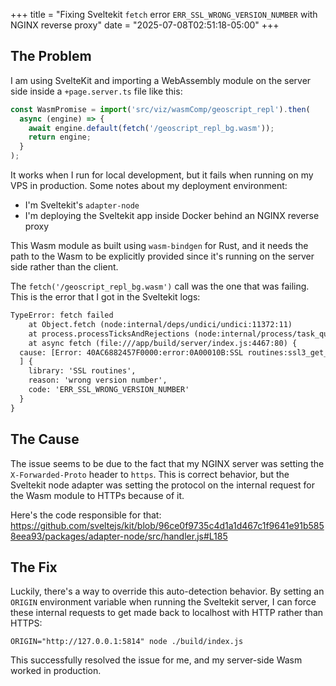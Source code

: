 +++
title = "Fixing Sveltekit `fetch` error `ERR_SSL_WRONG_VERSION_NUMBER` with NGINX reverse proxy"
date = "2025-07-08T02:51:18-05:00"
+++

## The Problem

I am using SvelteKit and importing a WebAssembly module on the server side inside a `+page.server.ts` file like this:

```ts
const WasmPromise = import('src/viz/wasmComp/geoscript_repl').then(
  async (engine) => {
    await engine.default(fetch('/geoscript_repl_bg.wasm'));
    return engine;
  }
);
```

It works when I run for local development, but it fails when running on my VPS in production. Some notes about my deployment environment:

- I'm Sveltekit's `adapter-node`
- I'm deploying the Sveltekit app inside Docker behind an NGINX reverse proxy

This Wasm module as built using `wasm-bindgen` for Rust, and it needs the path to the Wasm to be explicitly provided since it's running on the server side rather than the client.

The `fetch('/geoscript_repl_bg.wasm')` call was the one that was failing. This is the error that I got in the Sveltekit logs:

```txt
TypeError: fetch failed
    at Object.fetch (node:internal/deps/undici/undici:11372:11)
    at process.processTicksAndRejections (node:internal/process/task_queues:95:5)
    at async fetch (file:///app/build/server/index.js:4467:80) {
  cause: [Error: 40AC6882457F0000:error:0A00010B:SSL routines:ssl3_get_record:wrong version number:../deps/openssl/openssl/ssl/record/ssl3_record.c:354:
  ] {
    library: 'SSL routines',
    reason: 'wrong version number',
    code: 'ERR_SSL_WRONG_VERSION_NUMBER'
  }
}
```

## The Cause

The issue seems to be due to the fact that my NGINX server was setting the `X-Forwarded-Proto` header to `https`. This is correct behavior, but the Sveltekit node adapter was setting the protocol on the internal request for the Wasm module to HTTPs because of it.

Here's the code responsible for that: https://github.com/sveltejs/kit/blob/96ce0f9735c4d1a1d467c1f9641e91b5858eea93/packages/adapter-node/src/handler.js#L185

## The Fix

Luckily, there's a way to override this auto-detection behavior. By setting an `ORIGIN` environment variable when running the Sveltekit server, I can force these internal requests to get made back to localhost with HTTP rather than HTTPS:

`ORIGIN="http://127.0.0.1:5814" node ./build/index.js`

This successfully resolved the issue for me, and my server-side Wasm worked in production.
